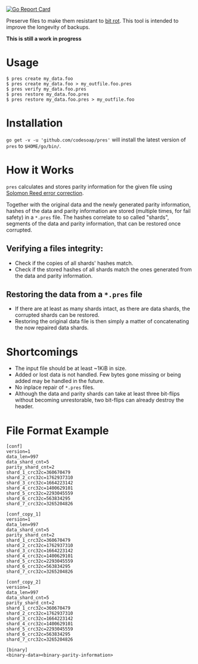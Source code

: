 [![Go Report Card](https://goreportcard.com/badge/github.com/codesoap/pres)](https://goreportcard.com/report/github.com/codesoap/pres)

Preserve files to make them resistant to
[bit rot](https://en.wikipedia.org/wiki/Data_rot). This tool is intended
to improve the longevity of backups.

**This is still a work in progress**

# Usage
```console
$ pres create my_data.foo
$ pres create my_data.foo > my_outfile.foo.pres
$ pres verify my_data.foo.pres
$ pres restore my_data.foo.pres
$ pres restore my_data.foo.pres > my_outfile.foo
```

# Installation
`go get -v -u 'github.com/codesoap/pres'` will install the latest
version of `pres` to `$HOME/go/bin/`.

# How it Works
`pres` calculates and stores parity information for the given file
using [Solomon Reed error correction](https://en.wikipedia.org/wiki/Reed_Solomon).

Together with the original data and the newly generated parity
information, hashes of the data and parity information are stored
(multiple times, for fail safety) in a `*.pres` file. The hashes
correlate to so called "shards", segments of the data and parity
information, that can be restored once corrupted.

## Verifying a files integrity:
- Check if the copies of all shards' hashes match.
- Check if the stored hashes of all shards match the ones
  generated from the data and parity information.
   
## Restoring the data from a `*.pres` file
- If there are at least as many shards intact, as there are data
  shards, the corrupted shards can be restored.
- Restoring the original data file is then simply a matter of
  concatenating the now repaired data shards.
   
# Shortcomings
- The input file should be at least ~1KiB in size.
- Added or lost data is not handled. Few bytes gone missing or being
  added may be handled in the future.
- No inplace repair of `*.pres` files.
- Although the data and parity shards can take at least three bit-flips
  without becoming unrestorable, two bit-flips can already destroy the
  header.

# File Format Example
```
[conf]
version=1
data_len=997
data_shard_cnt=5
parity_shard_cnt=2
shard_1_crc32c=360670479
shard_2_crc32c=1762937310
shard_3_crc32c=1664223142
shard_4_crc32c=1400629101
shard_5_crc32c=2293045559
shard_6_crc32c=563834295
shard_7_crc32c=3265204826

[conf_copy_1]
version=1
data_len=997
data_shard_cnt=5
parity_shard_cnt=2
shard_1_crc32c=360670479
shard_2_crc32c=1762937310
shard_3_crc32c=1664223142
shard_4_crc32c=1400629101
shard_5_crc32c=2293045559
shard_6_crc32c=563834295
shard_7_crc32c=3265204826

[conf_copy_2]
version=1
data_len=997
data_shard_cnt=5
parity_shard_cnt=2
shard_1_crc32c=360670479
shard_2_crc32c=1762937310
shard_3_crc32c=1664223142
shard_4_crc32c=1400629101
shard_5_crc32c=2293045559
shard_6_crc32c=563834295
shard_7_crc32c=3265204826

[binary]
<binary-data><binary-parity-information>
```

